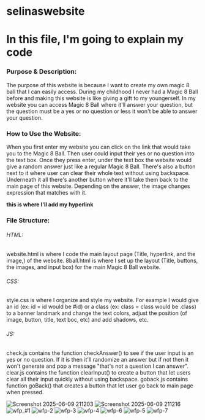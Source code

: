 # selinaswebsite

# In this file, I'm going to explain my code

### Purpose & Description: 

The purpose of this website is because I want to create my own magic 8 ball that I can easily access. During my childhood I never had a Magic 8 Ball before and making this website is like giving a gift to my youngerself. In my website you can access Magic 8 Ball where it'll answer your question, but the question must be a yes or no question or less it won't be able to answer your question. 

### How to Use the Website:

When you first enter my website you can click on the link that would take you to the Magic 8 Ball. Then user could input their yes or no question into the text box. Once they press enter, under the text box the website would give a random answer just like a regular Magic 8 Ball. There's also a button next to it where user can clear their whole text without using backspace. Underneath it all there's another button where it'll take them back to the main page of this website. Depending on the answer, the image changes expression that matches with it.

**this is where I'll add my hyperlink**

### File Structure:

###### HTML: 
website.html is where I code the main layout page (Title, hyperlink, and the image,) of the website. 8ball.html is where I set up the layout (Title, buttons, the images, and input box) for the main Magic 8 Ball website.
###### CSS: 
style.css is where I organize and style my website. For example I would give an id (ex: id = id would be #id) or a class (ex: class = class would be .class) to a banner landmark and change the text colors, adjust the position (of image, button, title, text boc, etc) and add shadows, etc. 
###### JS:
check.js contains the function checkAnswer() to see if the user input is an yes or no question. If it is then it'll randomize an answer but if not then it won't generate and pop a message "that's not a question I can answer".
clear.js contains the function clearInput() to create a button that let users clear all their input quickly without using backspace.
goback.js contains function goBack() that creates a button that let user go back to main page when pressed.

![Screenshot 2025-06-09 211203](https://github.com/user-attachments/assets/a415c900-f2e7-4cd5-9eb5-2c410cae188c)
![Screenshot 2025-06-09 211216](https://github.com/user-attachments/assets/da627a2d-f139-456b-8805-8a9b63f91bf2)
![wfp_#1](https://github.com/user-attachments/assets/c45cb55d-e353-4ef8-9372-15934b574f38)
![wfp-2](https://github.com/user-attachments/assets/8f0561be-ee4f-41ed-b04e-0fb7c30fb0e5)
![wfp-3](https://github.com/user-attachments/assets/cccc33cd-b0ca-4a14-8420-ed91015ad4c6)
![wfp-4](https://github.com/user-attachments/assets/d481cbe9-a620-4803-9d9f-3e6560555652)
![wfp-6](https://github.com/user-attachments/assets/a59c5fe4-5ad7-4958-9fc9-3b024da4c4d1)
![wfp-5](https://github.com/user-attachments/assets/2166b89b-e4f3-49b0-b9e4-1e131ecb05dc)
![wfp-7](https://github.com/user-attachments/assets/6116850f-59c4-4885-a9b0-51b9028c4c1f)
